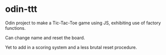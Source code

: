 # odin-ttt

Odin project to make a Tic-Tac-Toe game using JS, exhibiting use of factory functions. 

Can change name and reset the board. 

Yet to add in a scoring system and a less brutal reset procedure. 